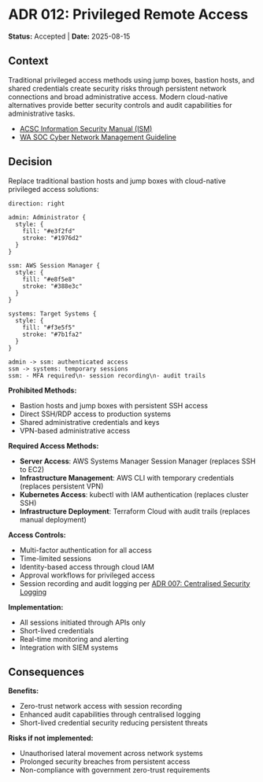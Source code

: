 # ADR 012: Privileged Remote Access

**Status:** Accepted | **Date:** 2025-08-15

## Context

Traditional privileged access methods using jump boxes, bastion hosts,
and shared credentials create security risks through persistent network
connections and broad administrative access. Modern cloud-native
alternatives provide better security controls and audit capabilities for
administrative tasks.

- [ACSC Information Security Manual
  (ISM)](https://www.cyber.gov.au/resources-business-and-government/essential-cyber-security/ism)
- [WA SOC Cyber Network Management
  Guideline](https://soc.cyber.wa.gov.au/guidelines/network-management/)

## Decision

Replace traditional bastion hosts and jump boxes with cloud-native
privileged access solutions:

```d2
direction: right

admin: Administrator {
  style: {
    fill: "#e3f2fd"
    stroke: "#1976d2"
  }
}

ssm: AWS Session Manager {
  style: {
    fill: "#e8f5e8"
    stroke: "#388e3c"
  }
}

systems: Target Systems {
  style: {
    fill: "#f3e5f5"
    stroke: "#7b1fa2"
  }
}

admin -> ssm: authenticated access
ssm -> systems: temporary sessions
ssm: - MFA required\n- session recording\n- audit trails
```

**Prohibited Methods:**

- Bastion hosts and jump boxes with persistent SSH access
- Direct SSH/RDP access to production systems
- Shared administrative credentials and keys
- VPN-based administrative access

**Required Access Methods:**

- **Server Access**: AWS Systems Manager Session Manager (replaces SSH
  to EC2)
- **Infrastructure Management**: AWS CLI with temporary credentials
  (replaces persistent VPN)  
- **Kubernetes Access**: kubectl with IAM authentication (replaces
  cluster SSH)
- **Infrastructure Deployment**: Terraform Cloud with audit trails
  (replaces manual deployment)

**Access Controls:**

- Multi-factor authentication for all access
- Time-limited sessions
- Identity-based access through cloud IAM
- Approval workflows for privileged access
- Session recording and audit logging per [ADR 007: Centralised Security Logging](../operations/007-logging.md)

**Implementation:**

- All sessions initiated through APIs only
- Short-lived credentials
- Real-time monitoring and alerting
- Integration with SIEM systems

## Consequences

**Benefits:**

- Zero-trust network access with session recording
- Enhanced audit capabilities through centralised logging
- Short-lived credential security reducing persistent threats

**Risks if not implemented:**

- Unauthorised lateral movement across network systems
- Prolonged security breaches from persistent access
- Non-compliance with government zero-trust requirements
